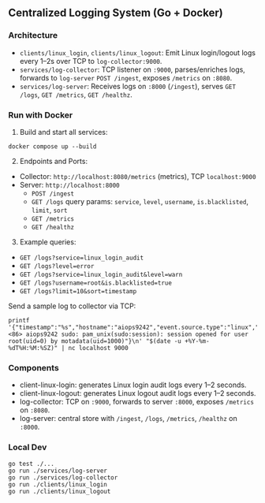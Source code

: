 ## Centralized Logging System (Go + Docker)

### Architecture

- `clients/linux_login`, `clients/linux_logout`: Emit Linux login/logout logs every 1–2s over TCP to `log-collector:9000`.
- `services/log-collector`: TCP listener on `:9000`, parses/enriches logs, forwards to `log-server` `POST /ingest`, exposes `/metrics` on `:8080`.
- `services/log-server`: Receives logs on `:8000` (`/ingest`), serves `GET /logs`, `GET /metrics`, `GET /healthz`.

### Run with Docker

1. Build and start all services:

```
docker compose up --build
```

2. Endpoints and Ports:

- Collector: `http://localhost:8080/metrics` (metrics), TCP `localhost:9000`
- Server: `http://localhost:8000`
  - `POST /ingest`
  - `GET /logs` query params: `service`, `level`, `username`, `is.blacklisted`, `limit`, `sort`
  - `GET /metrics`
  - `GET /healthz`

3. Example queries:

- `GET /logs?service=linux_login_audit`
- `GET /logs?level=error`
- `GET /logs?service=linux_login_audit&level=warn`
- `GET /logs?username=root&is.blacklisted=true`
- `GET /logs?limit=10&sort=timestamp`

Send a sample log to collector via TCP:

```
printf '{"timestamp":"%s","hostname":"aiops9242","event.source.type":"linux","event.category":"login.audit","message":"<86> aiops9242 sudo: pam_unix(sudo:session): session opened for user root(uid=0) by motadata(uid=1000)"}\n' "$(date -u +%Y-%m-%dT%H:%M:%SZ)" | nc localhost 9000
```

### Components

- client-linux-login: generates Linux login audit logs every 1–2 seconds.
- client-linux-logout: generates Linux logout audit logs every 1–2 seconds.
- log-collector: TCP on `:9000`, forwards to server `:8000`, exposes `/metrics` on `:8080`.
- log-server: central store with `/ingest`, `/logs`, `/metrics`, `/healthz` on `:8000`.

### Local Dev

```
go test ./...
go run ./services/log-server
go run ./services/log-collector
go run ./clients/linux_login
go run ./clients/linux_logout
```
